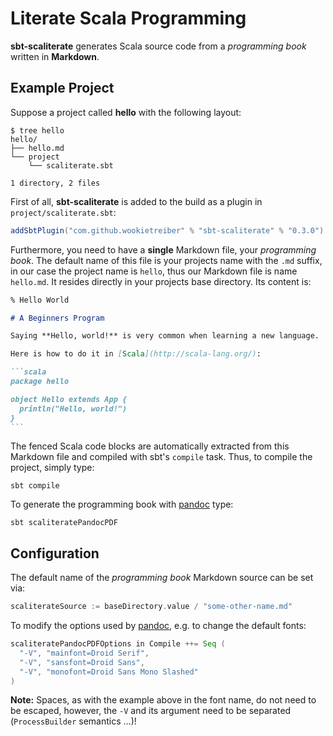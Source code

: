 # Literate Scala Programming

**sbt-scaliterate** generates Scala source code from a *programming book* written in **Markdown**.

## Example Project

Suppose a project called **hello** with the following layout:

```console
$ tree hello
hello/
├── hello.md
└── project
    └── scaliterate.sbt

1 directory, 2 files
```

First of all, **sbt-scaliterate** is added to the build as a plugin in `project/scaliterate.sbt`:

```scala
addSbtPlugin("com.github.wookietreiber" % "sbt-scaliterate" % "0.3.0")
```

Furthermore, you need to have a **single** Markdown file, your *programming book*. The default name of this file is your projects name with the `.md` suffix, in our case the project name is `hello`, thus our Markdown file is name `hello.md`. It resides directly in your projects base directory. Its content is:

`````markdown
% Hello World

# A Beginners Program

Saying **Hello, world!** is very common when learning a new language.

Here is how to do it in [Scala](http://scala-lang.org/):

```scala
package hello

object Hello extends App {
  println("Hello, world!")
}
```
`````

The fenced Scala code blocks are automatically extracted from this Markdown file and compiled with sbt's `compile` task. Thus, to compile the project, simply type:

```
sbt compile
```

To generate the programming book with [pandoc][] type:

```
sbt scaliteratePandocPDF
```

## Configuration

The default name of the *programming book* Markdown source can be set via:

```scala
scaliterateSource := baseDirectory.value / "some-other-name.md"
```

To modify the options used by [pandoc][], e.g. to change the default fonts:

```scala
scaliteratePandocPDFOptions in Compile ++= Seq (
  "-V", "mainfont=Droid Serif",
  "-V", "sansfont=Droid Sans",
  "-V", "monofont=Droid Sans Mono Slashed"
)
```

**Note:** Spaces, as with the example above in the font name, do not need to be escaped, however, the `-V` and its argument need to be separated (`ProcessBuilder` semantics ...)!

[pandoc]: http://pandoc.org/
